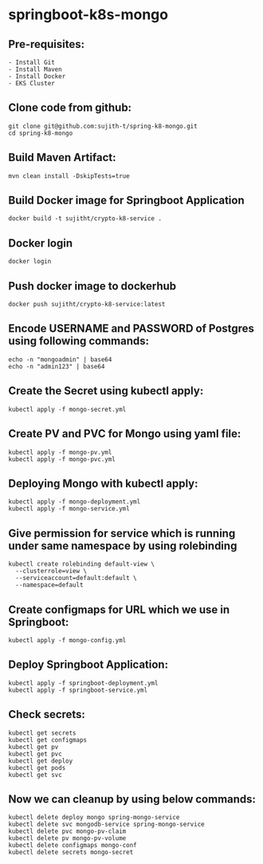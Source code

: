 # springboot-k8s-mongo

Pre-requisites:
--------
    - Install Git
    - Install Maven
    - Install Docker
    - EKS Cluster
    
Clone code from github:
-------
    git clone git@github.com:sujith-t/spring-k8-mongo.git
    cd spring-k8-mongo
    
Build Maven Artifact:
-------
    mvn clean install -DskipTests=true
 
Build Docker image for Springboot Application
--------------
    docker build -t sujitht/crypto-k8-service .
  
Docker login
-------------
    docker login
    
Push docker image to dockerhub
-----------
    docker push sujitht/crypto-k8-service:latest

Encode USERNAME and PASSWORD of Postgres using following commands:
--------
    echo -n "mongoadmin" | base64
    echo -n "admin123" | base64
Create the Secret using kubectl apply:
-------
    kubectl apply -f mongo-secret.yml

Create PV and PVC for Mongo using yaml file:
-----
    kubectl apply -f mongo-pv.yml
    kubectl apply -f mongo-pvc.yml
    
Deploying Mongo with kubectl apply:
-----------
    kubectl apply -f mongo-deployment.yml
    kubectl apply -f mongo-service.yml
    
Give permission for service which is running under same namespace by using rolebinding
----------------------
    kubectl create rolebinding default-view \
      --clusterrole=view \
      --serviceaccount=default:default \
      --namespace=default

Create configmaps for URL which we use in Springboot:
-------
    kubectl apply -f mongo-config.yml
Deploy Springboot Application:
-------------
    kubectl apply -f springboot-deployment.yml
    kubectl apply -f springboot-service.yml
Check secrets:
-------
    kubectl get secrets
    kubectl get configmaps
    kubectl get pv
    kubectl get pvc
    kubectl get deploy
    kubectl get pods
    kubectl get svc
 
Now we can cleanup by using below commands:
--------
    kubectl delete deploy mongo spring-mongo-service
    kubectl delete svc mongodb-service spring-mongo-service
    kubectl delete pvc mongo-pv-claim
    kubectl delete pv mongo-pv-volume
    kubectl delete configmaps mongo-conf
    kubectl delete secrets mongo-secret
